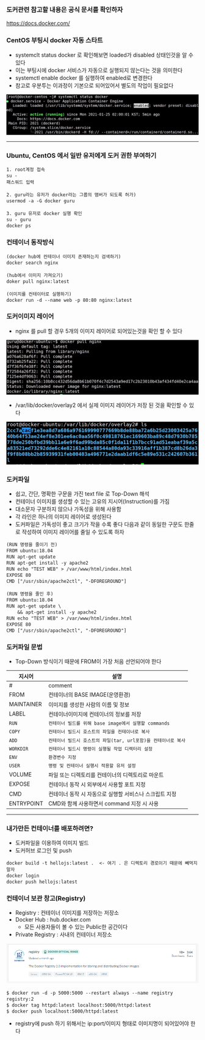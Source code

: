 ### 도커관련 참고할 내용은 공식 문서를 확인하자
https://docs.docker.com/

### CentOS 부팅시 docker 자동 스타트
* systemclt status docker 로 확인해보면 loaded가 disabled 상태인것을 알 수 있다
* 이는 부팅시에 docker 서비스가 자동으로 실행되지 않는다는 것을 의미한다
* systemctl enable docker 를 실행하여 enabled로 변경한다
* 참고로 우분투는 이과정이 기본으로 되어있어서 별도의 작업이 필요없다

<img src="https://github.com/yoonmin-kim/TIL/blob/main/DOCKER/img/1.png?raw=true">

___

### Ubuntu, CentOS 에서 일반 유저에게 도커 권한 부여하기
```
1. root계정 접속
su -
패스워드 입력

2. guru라는 유저가 docker라는 그룹의 맴버가 되도록 허가)
usermod -a -G docker guru

3. guru 유저로 docker 실행 확인
su - guru
docker ps
```

### 컨테이너 동작방식
```
(docker hub에 컨테이너 이미지 존재하는지 검색하기)
docker search nginx

(hub에서 이미지 가져오기)
doker pull nginx:latest

(이미지를 컨테이터로 실행하기)
docker run -d --name web -p 80:80 nginx:latest
```

### 도커이미지 레이어
* nginx 를 pull 할 경우 5개의 이미지 레이어로 되어있는것을 확인 할 수 있다

<img src="./img/2.png">

* /var/lib/docker/overlay2 에서 실제 이미지 레이어가 저장 된 것을 확인할 수 있다

<img src="./img/3.png">

### 도커파일
* 쉽고, 간단, 명확한 구문을 가진 text file 로 Top-Down 해석
* 컨테이너 이미지를 생성할 수 있는 고유의 지시어(Instruction)를 가짐
* 대소문자 구분하지 않으나 가독성을 위해 사용함
* 각 라인은 하나의 이미지 레이어로 생성된다
* 도커파일은 가독성이 좋고 크기가 작을 수록 좋다 다음과 같이 동일한 구문도 한줄로 작성하여 이미지 레이어를 줄일 수 있도록 하자
```
(RUN 명령을 줄이기 전)
FROM ubuntu:18.04
RUN apt-get update
RUN apt-get install -y apache2
RUN echo "TEST WEB" > /var/www/html/index.html
EXPOSE 80
CMD ["/usr/sbin/apache2ctl", "-DFOREGROUND"]

(RUN 명령을 줄인 후)
FROM ubuntu:18.04
RUN apt-get update \
    && apt-get install -y apache2
RUN echo "TEST WEB" > /var/www/html/index.html
EXPOSE 80
CMD ["/usr/sbin/apache2ctl", "-DFOREGROUND"]
```

### 도커파일 문법
* Top-Down 방식이기 때문에 FROM이 가장 처음 선언되어야 한다

|지시어|설명|
|-|-|
|#|comment|
|FROM|컨테이너의 BASE IMAGE(운영환경)|
|MAINTAINER|이미지를 생성한 사람의 이름 및 정보|
|LABEL|컨테이너이미지에 컨테이너의 정보를 저장|
|`RUN`|`컨테이너 빌드를 위해 base image에서 실행할 commands`|
|`COPY`|`컨테이너 빌드시 호스트의 파일을 컨테이너로 복사`|
|`ADD`|`컨테이너 빌드시 호스트의 파일(tar, url포함)을 컨테이너로 복사`|
|`WORKDIR`|`컨테이너 빌드시 명령이 실행될 작업 디렉터리 설정`|
|`ENV`|`환경변수 지정`|
|`USER`|`명령 및 컨테이너 실행시 적용할 유저 설정`|
|VOLUME|파일 또는 디렉토리를 컨테이너의 디렉토리로 마운트|
|EXPOSE|컨테이너 동작 시 외부에서 사용할 포트 지정|
|CMD|컨테이너 동작 시 자동으로 실행할 서비스나 스크립트 지정|
|ENTRYPOINT|CMD와 함께 사용하면서 command 지정 시 사용|

___

### 내가만든 컨테이너를 배포하려면?
* 도커파일을 이용하여 이미지 빌드
* 도커허브 로그인 및 push

```
docker build -t hellojs:latest .  <- 여기 . 은 디렉토리 경로이기 때문에 빼먹지 말자
docker login
docker push hellojs:latest
```

### 컨테이너 보관 창고(Registry)
* Registry : 컨테이너 이미지를 저장하는 저장소
* Docker Hub : hub.docker.com
  * 모든 사용자들이 볼 수 있는 Public한 공간이다
* Private Registry : 사내의 컨테이너 저장소

<img src="./img/7.png">

```
$ docker run -d -p 5000:5000 --restart always --name registry registry:2
$ docker tag httpd:latest localhost:5000/httpd:latest
$ docker push localhost:5000/httpd:latest
```
* registry에 push 하기 위해서는 ip:port/이미지 형태로 이미지명이 되어있어야 한다


